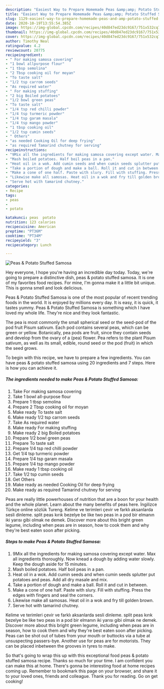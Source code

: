 ```yaml
---
description: "Easiest Way to Prepare Homemade Peas &amp;amp; Potato Stuffed Samosa"
title: "Easiest Way to Prepare Homemade Peas &amp;amp; Potato Stuffed Samosa"
slug: 1129-easiest-way-to-prepare-homemade-peas-and-amp-potato-stuffed-samosa
date: 2020-10-19T13:55:54.385Z
image: https://img-global.cpcdn.com/recipes/40d847ed23dc9167/751x532cq70/peas-potato-stuffed-samosa-recipe-main-photo.jpg
thumbnail: https://img-global.cpcdn.com/recipes/40d847ed23dc9167/751x532cq70/peas-potato-stuffed-samosa-recipe-main-photo.jpg
cover: https://img-global.cpcdn.com/recipes/40d847ed23dc9167/751x532cq70/peas-potato-stuffed-samosa-recipe-main-photo.jpg
author: Timothy Neal
ratingvalue: 4.2
reviewcount: 20775
recipeingredient:
- " For making samosa covering"
- "1 bowl allpurpose flour"
- "1 tbsp semolina"
- "2 Tbsp cooking oil for moyan"
- "To taste salt"
- "1/2 tsp carrom seeds"
- "As required water"
- " For making stuffing"
- "2 big Boiled potatoes"
- "1/2 bowl green peas"
- "To taste salt"
- "1/4 tsp red chilli powder"
- "1/4 tsp turmeric powder"
- "1/4 tsp garam masala"
- "1/4 tsp mango powder"
- "1 tbsp cooking oil"
- "1/2 tsp cumin seeds"
- " Others"
- "as needed Cooking Oil for deep frying"
- "as required Tamarind chutney for serving"
recipeinstructions:
- "9Mix all the ingredients for making samosa covering except water. Max all ingredients thoroughly. Now knead a dough by adding water slowly. Keep the dough aside for 15 minutes."
- "Mash boiled potatoes. Half boil peas in a pan."
- "Heat oil in a wok. Add cumin seeds and when cumin seeds splutter put potatoes and peas. Add all dry masale and mix."
- "Take a portion of dough and make a ball. Roll it and cut in between."
- "Make a cone of one half. Paste with slury. Fill with stuffing. Press the edges with fingers and seal the corners."
- "Likewise make all samosas. Heat oil in a wok and fry till golden brown."
- "Serve hot with tamarind chutney."
categories:
- Recipe
tags:
- peas
- 
- potato

katakunci: peas  potato 
nutrition: 123 calories
recipecuisine: American
preptime: "PT36M"
cooktime: "PT34M"
recipeyield: "3"
recipecategory: Lunch

---
```



![Peas &amp; Potato Stuffed Samosa](https://img-global.cpcdn.com/recipes/40d847ed23dc9167/751x532cq70/peas-potato-stuffed-samosa-recipe-main-photo.jpg)

Hey everyone, I hope you're having an incredible day today. Today, we're going to prepare a distinctive dish, peas &amp; potato stuffed samosa. It is one of my favorites food recipes. For mine, I'm gonna make it a little bit unique. This is gonna smell and look delicious.

Peas &amp; Potato Stuffed Samosa is one of the most popular of recent trending foods in the world. It is enjoyed by millions every day. It is easy, it is quick, it tastes yummy. Peas &amp; Potato Stuffed Samosa is something which I have loved my whole life. They're nice and they look fantastic.

The pea is most commonly the small spherical seed or the seed-pod of the pod fruit Pisum sativum. Each pod contains several peas, which can be green or yellow. Botanically, pea pods are fruit, since they contain seeds and develop from the ovary of a (pea) flower. Pea refers to the plant Pisum sativum, as well as its small, edible, round seed or the pod (fruit) in which the seed grows.


To begin with this recipe, we have to prepare a few ingredients. You can have peas &amp; potato stuffed samosa using 20 ingredients and 7 steps. Here is how you can achieve it.

<!--inarticleads1-->

##### The ingredients needed to make Peas &amp; Potato Stuffed Samosa:

1. Take  For making samosa covering
1. Take 1 bowl all-purpose flour
1. Prepare 1 tbsp semolina
1. Prepare 2 Tbsp cooking oil for moyan
1. Make ready To taste salt
1. Make ready 1/2 tsp carrom seeds
1. Take As required water
1. Make ready  For making stuffing
1. Make ready 2 big Boiled potatoes
1. Prepare 1/2 bowl green peas
1. Prepare To taste salt
1. Prepare 1/4 tsp red chilli powder
1. Get 1/4 tsp turmeric powder
1. Prepare 1/4 tsp garam masala
1. Prepare 1/4 tsp mango powder
1. Make ready 1 tbsp cooking oil
1. Take 1/2 tsp cumin seeds
1. Get  Others
1. Make ready as needed Cooking Oil for deep frying
1. Make ready as required Tamarind chutney for serving


Peas are really little powerhouses of nutrition that are a boon for your health and the whole planet. Learn about the many benefits of peas here. İngilizce Türkçe online sözlük Tureng. Kelime ve terimleri çevir ve farklı aksanlarda sesli dinleme. split peas kırık bezelye be like two peas in a pod bir elmanın iki yarısı gibi olmak ne demek. Discover more about this bright green legume, including when peas are in season, how to cook them and why they&#39;re best eaten soon after picking. 

<!--inarticleads2-->

##### Steps to make Peas &amp; Potato Stuffed Samosa:

1. 9Mix all the ingredients for making samosa covering except water. Max all ingredients thoroughly. Now knead a dough by adding water slowly. Keep the dough aside for 15 minutes.
1. Mash boiled potatoes. Half boil peas in a pan.
1. Heat oil in a wok. Add cumin seeds and when cumin seeds splutter put potatoes and peas. Add all dry masale and mix.
1. Take a portion of dough and make a ball. Roll it and cut in between.
1. Make a cone of one half. Paste with slury. Fill with stuffing. Press the edges with fingers and seal the corners.
1. Likewise make all samosas. Heat oil in a wok and fry till golden brown.
1. Serve hot with tamarind chutney.


Kelime ve terimleri çevir ve farklı aksanlarda sesli dinleme. split peas kırık bezelye be like two peas in a pod bir elmanın iki yarısı gibi olmak ne demek. Discover more about this bright green legume, including when peas are in season, how to cook them and why they&#39;re best eaten soon after picking. Peas can be shot out of tubes from your mouth or buttocks via a tube at unsuspecting passers-bye. Another use for peas are for motorists. They can be placed inbetween the grooves in tyres to make. 

So that's going to wrap this up with this exceptional food peas &amp; potato stuffed samosa recipe. Thanks so much for your time. I am confident you can make this at home. There's gonna be interesting food at home recipes coming up. Remember to bookmark this page on your browser, and share it to your loved ones, friends and colleague. Thank you for reading. Go on get cooking!
